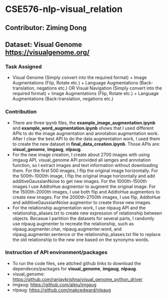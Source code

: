 # CSE576-nlp-visual_relation 
## Contributor: Ziming Dong ##
## Dataset: Visual Genome https://visualgenome.org/ ##
### Task Assigned
* Visual Genome (Simply convert into the required format) + Image Augmentations (Flip, Rotate etc.) +  Language Augmentations (Back-translation, negations etc.) OR Visual Navigation (Simply convert into the required format) + Image Augmentations (Flip, Rotate etc.) +  Language Augmentations (Back-translation, negations etc.) 
### Contribution
* There are three ipynb files, the **example_image_augmentation.ipynb** and **example_word_augmentation.ipynb** shows that I used different APIs to do the image augmentation and annotation augmentation work. After I clear the best API to do the data augmentation work, I used them to create the new dataset in **final_data_creation.ipynb**. Those APIs are: **visual_genome**, **imgaug**, **nlpaug**.
* For the new image creation, I create about 2700 images with using imgaug API, visual_genome API provided all iamges and annotation function, so I extract images and text information without downloading them. For the first 500 images, I flip the original image horizontally. For the 500th-1000th image, I flip the original image horizontally and add additiveGaussianNoise to get new images. For the 1000th-1500th images I use AddtoHue augmentor to augment the original image. For the 1500th-2000th images, I use both flip and AddtoHue augmentors to create new images. For the 2000th-2700th images, I use flip, AddtoHue and additiveGaussianNoise augmentor to create those new images.
*  For the relationship augmentation work, I use nlpaug API and the relationship_aliases.txt to create new expression of relationship between objects. Becasue I partition the datasets for several parts, I randomly use nlpaug augmenter to recreate the relationship, such as nlpaug.augmenter.char, nlpaug.augmenter.word, and nlpaug.augmenter.sentence or the relationship_aliases.txt file to replace the old relationship to the new one based on the synonyms words.
### Instruction of API environment/packages
* To run the code files, see attched github links to download the dependeces/packages for **visual_genome**, **imgaug**, **nlpaug**. 
* visual_genome: https://github.com/ranjaykrishna/visual_genome_python_driver
* imgaug: https://github.com/aleju/imgaug
* nlpaug: https://github.com/makcedward/nlpaug
